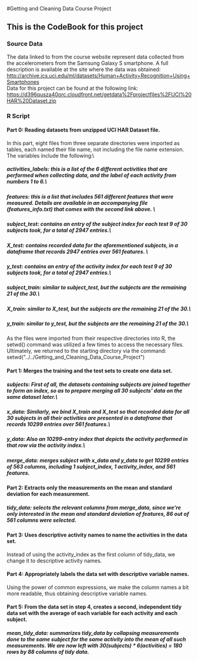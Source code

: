 #Getting and Cleaning Data Course Project
## This is the CodeBook for this project
### Source Data
The data linked to from the course website represent data collected from the accelerometers from the Samsung Galaxy S smartphone. A full description is available at the site where the data was obtained:\
http://archive.ics.uci.edu/ml/datasets/Human+Activity+Recognition+Using+Smartphones \
Data for this project can be found at the following link: \
https://d396qusza40orc.cloudfront.net/getdata%2Fprojectfiles%2FUCI%20HAR%20Dataset.zip

### R Script
#### Part 0: Reading datasets from unzipped UCI HAR Dataset file. 
In this part, eight files from three separate directories were imported as tables, each named their file name, not including the file name extension. The variables include the following:\
#####  activities_labels: this is a list of the 6 different activities that are performed when collecting data, and the label of each activity from numbers 1 to 6.\ 
#####  features: this is a list that includes 561 different features that were measured. Details are available in an accompanying file (features_info.txt) that comes with the second link above. \
#####  subject_test: contains an entry of the subject index for each test 9 of 30 subjects took, for a total of 2947 entries.\
#####  X_test: contains recorded data for the aforementioned subjects, in a dataframe that records 2947 entries over 561 features. \
#####  y_test: contains an entry of the activity index for each test 9 of 30 subjects took, for a total of 2947 entries.\
#####  subject_train: similar to subject_test, but the subjects are the remaining 21 of the 30.\
#####  X_train: similar to X_test, but the subjects are the remaining 21 of the 30.\
#####  y_train: similar to y_test, but the subjects are the remaining 21 of the 30.\
As the files were imported from their respective directories into R, the setwd() command was utilized a few times to access the necessary files. Ultimately, we returned to the starting directory via the command:\
setwd("../../Getting_and_Cleaning_Data_Course_Project")

#### Part 1: Merges the training and the test sets to create one data set. 
##### subjects: First of all, the datasets containing subjects are joined together to form an index, so as to prepare merging all 30 subjects' data on the same dataset later.\
##### x_data: Similarly, we bind X_train and X_test so that recorded data for all 30 subjects in all their activities are presented in a dataframe that records 10299 entries over 561 features.\
##### y_data: Also an 10299-entry index that depicts the activity performed in that row via the activity index.\ 
##### merge_data: merges subject with x_data and y_data to get 10299 entries of 563 columns, including 1 subject_index, 1 activity_index, and 561 features.
#### Part 2: Extracts only the measurements on the mean and standard deviation for each measurement. 
##### tidy_data: selects the relevant columns from merge_data, since we're only interested in the mean and standard deviation of features, 86 out of 561 columns were selected.
#### Part 3: Uses descriptive activity names to name the activities in the data set. 
Instead of using the activity_index as the first column of tidy_data, we change it to descriptive activity names.
#### Part 4: Appropriately labels the data set with descriptive variable names.
Using the power of common expressions, we make the column names a bit more readable, thus obtaining descriptive variable names.
#### Part 5: From the data set in step 4, creates a second, independent tidy data set with the average of each variable for each activity and each subject. 
##### mean_tidy_data: summarizes tidy_data by collapsing measurements done to the same subject for the same activity into the mean of all such measurements. We are now left with 30(subjects) * 6(activities) = 180 rows by 88 columns of tidy data.
